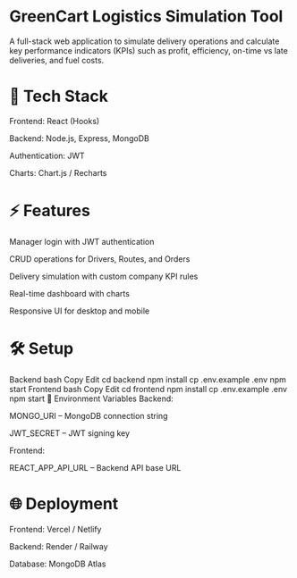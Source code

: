 # GreenCart Logistics Simulation Tool
A full-stack web application to simulate delivery operations and calculate key performance indicators (KPIs) such as profit, efficiency, on-time vs late deliveries, and fuel costs.

# 🚀 Tech Stack
Frontend: React (Hooks)

Backend: Node.js, Express, MongoDB

Authentication: JWT

Charts: Chart.js / Recharts

# ⚡ Features
Manager login with JWT authentication

CRUD operations for Drivers, Routes, and Orders

Delivery simulation with custom company KPI rules

Real-time dashboard with charts

Responsive UI for desktop and mobile

# 🛠 Setup
Backend
bash
Copy
Edit
cd backend
npm install
cp .env.example .env
npm start
Frontend
bash
Copy
Edit
cd frontend
npm install
cp .env.example .env
npm start
📌 Environment Variables
Backend:

MONGO_URI – MongoDB connection string

JWT_SECRET – JWT signing key

Frontend:

REACT_APP_API_URL – Backend API base URL

# 🌐 Deployment
Frontend: Vercel / Netlify

Backend: Render / Railway

Database: MongoDB Atlas

